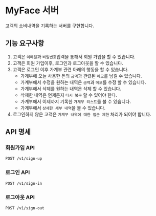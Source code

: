 # MyFace 서버

고객의 소비내역을 기록하는 서버를 구현합니다.

## 기능 요구사항

1. 고객은 `이메일`과 `비밀번호`입력을 통해서 회원 가입을 할 수 있습니다.
2. 고객은 회원 가입이후, 로그인과 로그아웃을 할 수 있습니다.
3. 고객은 로그인 이후 가계부 관련 아래의 행동을 할 수 있습니다.
   - 가계부에 오늘 사용한 돈의 `금액`과 관련된 `메모`를 남길 수 있습니다. 
   - 가계부에서 수정을 원하는 내역은 `금액`과 `메모`를 수정 할 수 있습니다.
   - 가계부에서 삭제를 원하는 내역은 삭제 할 수 있습니다. 
   - 삭제한 내역은 언제든지 `다시 복구` 할 수 있어야 한다. 
   - 가계부에서 이제까지 기록한 `가계부 리스트`를 볼 수 있습니다. 
   - 가계부에서 `상세한 세부 내역`을 볼 수 있습니다.
4. 로그인하지 않은 고객은 `가계부 내역에 대한 접근 제한` 처리가 되어야 합니다.

## API 명세

### 회원가입 API
```
POST /v1/sign-up
```

### 로그인 API
```
POST /v1/sign-in
```

### 로그아웃 API
```
POST /v1/sign-out
```

